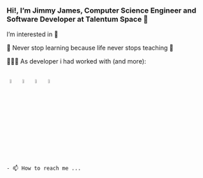 ### Hi!, I’m Jimmy James, Computer Science Engineer and Software Developer at Talentum Space 👋

I’m interested in 👀

📖 Never stop learning because life never stops teaching 📖

👩🏻‍💻 As developer i had worked with (and more):
 
 <code>
 <img width="5%" src="https://img.icons8.com/color/48/000000/python--v1.png"></code> <code><img width="5%"
 <img width="5%" src="https://www.vectorlogo.zone/logos/mysql/mysql-horizontal.svg"></code> <code><img width="5%"
 <img width="5%" src="https://img.icons8.com/color/48/000000/c-plus-plus-logo.png"></code> <code><img width="5%"
 <img width="5%" src="https://img.icons8.com/color/48/000000/c-programming.png"></code> <code><img width="5%"

 </code>
- 📫 How to reach me ...

<!---
JimmyJames404/JimmyJames404 is a ✨ special ✨ repository because its `README.md` (this file) appears on your GitHub profile.
You can click the Preview link to take a look at your changes.
--->
